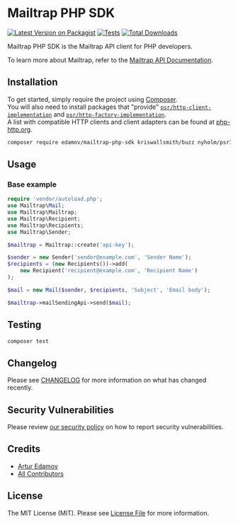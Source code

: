 # Mailtrap PHP SDK

[![Latest Version on Packagist](https://img.shields.io/packagist/v/edamov/mailtrap-php-sdk.svg?style=flat-square)](https://packagist.org/packages/edamov/mailtrap-php-sdk)
[![Tests](https://img.shields.io/github/actions/workflow/status/edamov/mailtrap-php-sdk/run-tests.yml?branch=main&label=tests&style=flat-square)](https://github.com/edamov/mailtrap-php-sdk/actions/workflows/run-tests.yml)
[![Total Downloads](https://img.shields.io/packagist/dt/edamov/mailtrap-php-sdk.svg?style=flat-square)](https://packagist.org/packages/edamov/mailtrap-php-sdk)

Mailtrap PHP SDK is the Mailtrap API client for PHP developers.

To learn more about Mailtrap, refer to the [Mailtrap API Documentation](https://api-docs.mailtrap.io/).

## Installation

To get started, simply require the project using [Composer](https://getcomposer.org/).<br>
You will also need to install packages that "provide" [`psr/http-client-implementation`](https://packagist.org/providers/psr/http-client-implementation) and [`psr/http-factory-implementation`](https://packagist.org/providers/psr/http-factory-implementation).<br>
A list with compatible HTTP clients and client adapters can be found at [php-http.org](http://docs.php-http.org/en/latest/clients.html).

```bash
composer require edamov/mailtrap-php-sdk kriswallsmith/buzz nyholm/psr7
```

## Usage
### Base example
```php
require 'vendor/autoload.php';
use Mailtrap\Mail;
use Mailtrap\Mailtrap;
use Mailtrap\Recipient;
use Mailtrap\Recipients;
use Mailtrap\Sender;

$mailtrap = Mailtrap::create('api-key');

$sender = new Sender('sender@example.com', 'Sender Name');
$recipients = (new Recipients())->add(
    new Recipient('recipient@example.com', 'Recipient Name')
);

$mail = new Mail($sender, $recipients, 'Subject', 'Email body');

$mailtrap->mailSendingApi->send($mail);
```


## Testing

```bash
composer test
```

## Changelog

Please see [CHANGELOG](CHANGELOG.md) for more information on what has changed recently.

## Security Vulnerabilities

Please review [our security policy](../../security/policy) on how to report security vulnerabilities.

## Credits

- [Artur Edamov](https://github.com/edamov)
- [All Contributors](../../contributors)

## License

The MIT License (MIT). Please see [License File](LICENSE.md) for more information.
